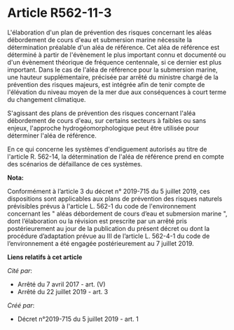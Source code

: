 # Article R562-11-3

L'élaboration d'un plan de prévention des risques concernant les aléas débordement de cours d'eau et submersion marine
nécessite la détermination préalable d'un aléa de référence. Cet aléa de référence est déterminé à partir de l'évènement le
plus important connu et documenté ou d'un évènement théorique de fréquence centennale, si ce dernier est plus important. Dans
le cas de l'aléa de référence pour la submersion marine, une hauteur supplémentaire, précisée par arrêté du ministre chargé
de la prévention des risques majeurs, est intégrée afin de tenir compte de l'élévation du niveau moyen de la mer due aux
conséquences à court terme du changement climatique.

S'agissant des plans de prévention des risques concernant l'aléa débordement de cours d'eau, sur certains secteurs à faibles
ou sans enjeux, l'approche hydrogéomorphologique peut être utilisée pour déterminer l'aléa de référence.

En ce qui concerne les systèmes d'endiguement autorisés au titre de l'article R. 562-14, la détermination de l'aléa de
référence prend en compte des scénarios de défaillance de ces systèmes.

**Nota:**

Conformément à l’article 3 du décret n° 2019-715 du 5 juillet 2019, ces dispositions sont applicables aux plans de prévention
des risques naturels prévisibles prévus à l'article L. 562-1 du code de l'environnement concernant les " aléas débordement de
cours d’eau et submersion marine ", dont l’élaboration ou la révision est prescrite par un arrêté pris postérieurement au
jour de la publication du présent décret ou dont la procédure d’adaptation prévue au III de l’article L. 562-4-1 du code de
l’environnement a été engagée postérieurement au 7 juillet 2019.

**Liens relatifs à cet article**

_Cité par_:

  - Arrêté du 7 avril 2017 - art. (V)
  - Arrêté du 22 juillet 2019 - art. 3

_Créé par_:

  - Décret n°2019-715 du 5 juillet 2019 - art. 1
